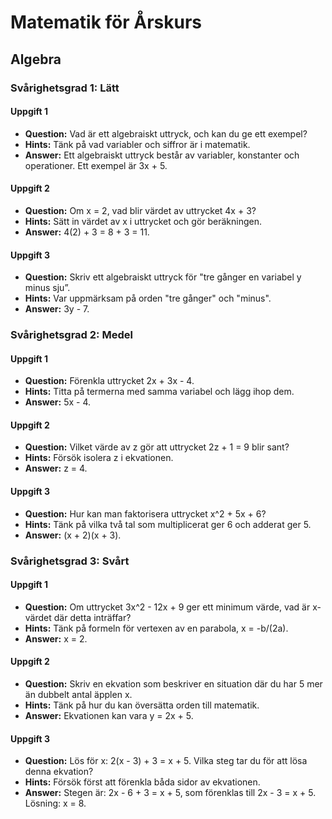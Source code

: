 # Matematik för Årskurs 
## Algebra

### Svårighetsgrad 1: Lätt
#### Uppgift 1
* **Question:** Vad är ett algebraiskt uttryck, och kan du ge ett exempel?
* **Hints:** Tänk på vad variabler och siffror är i matematik. 
* **Answer:** Ett algebraiskt uttryck består av variabler, konstanter och operationer. Ett exempel är 3x + 5.

#### Uppgift 2
* **Question:** Om x = 2, vad blir värdet av uttrycket 4x + 3?
* **Hints:** Sätt in värdet av x i uttrycket och gör beräkningen.
* **Answer:** 4(2) + 3 = 8 + 3 = 11.

#### Uppgift 3
* **Question:** Skriv ett algebraiskt uttryck för "tre gånger en variabel y minus sju”.
* **Hints:** Var uppmärksam på orden "tre gånger" och "minus".
* **Answer:** 3y - 7.

### Svårighetsgrad 2: Medel
#### Uppgift 1
* **Question:** Förenkla uttrycket 2x + 3x - 4.
* **Hints:** Titta på termerna med samma variabel och lägg ihop dem.
* **Answer:** 5x - 4.

#### Uppgift 2
* **Question:** Vilket värde av z gör att uttrycket 2z + 1 = 9 blir sant?
* **Hints:** Försök isolera z i ekvationen.
* **Answer:** z = 4.

#### Uppgift 3
* **Question:** Hur kan man faktorisera uttrycket x^2 + 5x + 6?
* **Hints:** Tänk på vilka två tal som multiplicerat ger 6 och adderat ger 5.
* **Answer:** (x + 2)(x + 3).

### Svårighetsgrad 3: Svårt
#### Uppgift 1
* **Question:** Om uttrycket 3x^2 - 12x + 9 ger ett minimum värde, vad är x-värdet där detta inträffar?
* **Hints:** Tänk på formeln för vertexen av en parabola, x = -b/(2a).
* **Answer:** x = 2.

#### Uppgift 2
* **Question:** Skriv en ekvation som beskriver en situation där du har 5 mer än dubbelt antal äpplen x.
* **Hints:** Tänk på hur du kan översätta orden till matematik.
* **Answer:** Ekvationen kan vara y = 2x + 5.

#### Uppgift 3
* **Question:** Lös för x: 2(x - 3) + 3 = x + 5. Vilka steg tar du för att lösa denna ekvation?
* **Hints:** Försök först att förenkla båda sidor av ekvationen.
* **Answer:** Stegen är: 2x - 6 + 3 = x + 5, som förenklas till 2x - 3 = x + 5. Lösning: x = 8.